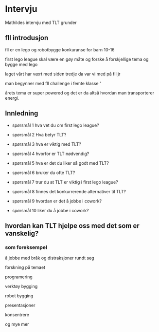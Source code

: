 # Intervju  
Mathildes intervju med TLT grunder
## fll introdusjon

fll er en lego og robotbygge konkuranse for barn 10-16 

first lego league skal være en gøy måte og forske å forskjellige tema og bygge med lego

laget vårt har vært med siden tredje da var vi med på fll jr 

man begynner med fll challenge i femte klasse '

årets tema er super powered og det er da altså hvordan man transporterer energi.

## Innledning
* spørsmål 1
hva vet du om first lego league?

* spørsmål 2
Hva betyr TLT?

* spørsmål 3
hva er viktig med TLT?

* spørsmål 4
hvorfor er TLT nødvendig?

* spørsmål 5
hva er det du liker så godt med TLT?

* spørsmål 6
bruker du ofte TLT?

* spørsmål 7
trur du at TLT er viktig i first lego league?

* spørsmål 8 
finnes det konkurrerende alternativer til TLT?

* spørsmål 9
hvordan er det å jobbe i cowork?

* spørsmål 10 
liker du å jobbe i cowork?

## hvordan kan TLT hjelpe oss med det som er vanskelig?

### som foreksempel

å jobbe med bråk og distraksjoner rundt seg

forskning på temaet

programering 

verktøy bygging

robot bygging

presentasjoner

konsentrere
 
 og mye mer


